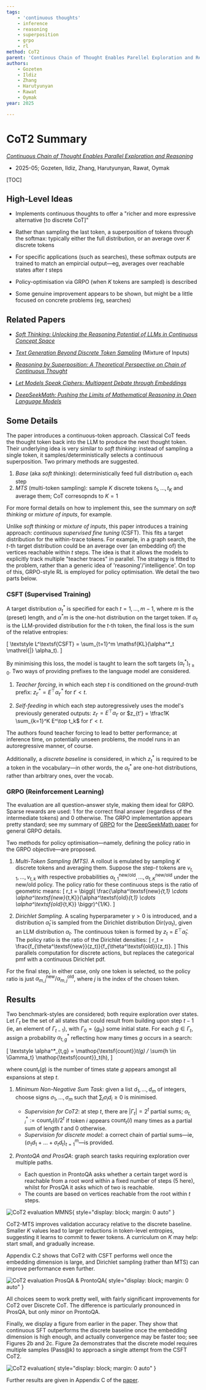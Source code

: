 ```yaml
---
tags:
    - 'continuous thoughts'
    - inference
    - reasoning
    - superposition
    - grpo
    - rl
method: CoT2
parent: 'Continous Chain of Thought Enables Parellel Exploration and Reasoning'
authors:
    - Gozeten
    - Ildiz
    - Zhang
    - Harutyunyan
    - Rawat
    - Oymak
year: 2025

---
```


# CoT2 Summary

[*Continuous Chain of Thought Enables Parallel Exploration and Reasoning*](http://arxiv.org/abs/2505.23648)

-   2025-05; Gozeten, Ildiz, Zhang, Harutyunyan, Rawat, Oymak

[TOC]

## High-Level Ideas

-   Implements continuous thoughts to offer a "richer and more expressive alternative [to discrete CoT]"

-   Rather than sampling the last token, a superposition of tokens through the softmax: typically either the full distribution, or an average over $K$ discrete tokens

-   For specific applications (such as searches), these softmax outputs are trained to match an empircial output—eg, averages over reachable states after $t$ steps

-   Policy-optimisation via GRPO (when $K$ tokens are sampled) is described

-   Some genuine improvement appears to be shown, but might be a little focused on concrete problems (eg, searches)


## Related Papers

-   [*Soft Thinking: Unlocking the Reasoning Potential of LLMs in Continuous Concept Space*](http://arxiv.org/abs/2505.15778)

-   [*Text Generation Beyond Discrete Token Sampling*](https://arxiv.org/abs/2505.14827) (Mixture of Inputs)

-   [*Reasoning by Superposition: A Theoretical Perspective on Chain of Continuous Thought*](http://arxiv.org/abs/2505.12514)

-   [*Let Models Speak Ciphers: Multiagent Debate through Embeddings*](http://arxiv.org/abs/2310.06272)

-   [*DeepSeekMath: Pushing the Limits of Mathematical Reasoning in Open Language Models*](http://arxiv.org/abs/2402.03300)


## Some Details

The paper introduces a continuous-token approach. Classical CoT feeds the thought token back into the LLM to produce the next thought token. Their underlying idea is very similar to *soft thinking*: instead of sampling a single token, it samples/deterministically selects a continuous superposition. Two primary methods are suggested.

1.  *Base* (aka *soft thinking*): deterministically feed full distribution $\alpha_t$ each step
2.  *MTS* (multi-token sampling): sample $K$ discrete tokens $t_1, ..., t_K$ and average them; CoT corresopnds to $K = 1$

For more formal details on how to implement this, see the summary on *soft thinking* or *mixture of inputs*, for example.

Unlike *soft thinking* or *mixture of inputs*, this paper introduces a training approach: *continuous supervised fine tuning* (CSFT). This fits a target distribution for the within-trace tokens. For example, in a graph search, the $t$-th target distribution could be an average over (an embedding of) the vertices reachable within $t$ steps. The idea is that it allows the models to explicitly track multiple "teacher traces" in parallel. The strategy is fitted to the problem, rather than a generic idea of 'reasoning'/'intelligence'. On top of this, GRPO-style RL is employed for policy optimisation. We detail the two parts below.


### CSFT (Supervised Training)

A target distribution $\alpha^*_t$ is specified for each $t = 1, ..., m-1$, where $m$ is the (preset) length, and $\alpha^*m$ is the one-hot distribution on the target token. If $\alpha_t$ is the LLM-provided distribution for the $t$-th token, the final loss is the sum of the relative entropies:

\[
    \textstyle
    L^\textsf{CSFT}
=   \sum_{t=1}^m
    \mathsf{KL}(\alpha^*_t \mathrel{\|} \alpha_t).
\]

By minimising this loss, the model is taught to learn the soft targets $(\alpha^*_t)_{t\ge0}$. Two ways of providing prefixes to the language model are considered.

1.  *Teacher forcing*, in which each step $t$ is conditioned on the *ground-truth* prefix: $z^*_{t'} = E^\top \alpha^*_{t'}$ for $t' < t$.

2.  *Self-feeding* in which each step autoregressively uses the model's previously generated outputs: $z_{t'} = E^\top \alpha_{t'}$ or $z_{t'} = \tfrac1K \sum_{k=1}^K E^\top t_k$ for $t' < t$.

The authors found teacher forcing to lead to better performance; at inference time, on potentially unseen problems, the model runs in an autoregressive manner, of course.

Additionally, a *discrete baseline* is considered, in which $z^*_t$ is required to be a token in the vocabulary—in other words, the $\alpha^*_t$ are one-hot distributions, rather than arbitrary ones, over the vocab.


### GRPO (Reinforcement Learning)

The evaluation are all question–answer style, making them ideal for GRPO. Sparse rewards are used: $1$ for the correct final answer (regardless of the intermediate tokens) and $0$ otherwise. The GRPO implementation appears pretty standard; see my summary of [GRPO](https://samot-gc.github.io/musings/papers/RL%20Algorithms%20Deep-Dive%20-%20TRPO%2C%20PPO%20%26%20GRPO.html) for the [DeepSeekMath paper](https://samot-gc.github.io/musings/papers/DeepSeekMath%20GRPO.html) for general GRPO details.

Two methods for policy optimisation—namely, defining the policy ratio in the GRPO objective—are proposed.

1.  *Multi-Token Sampling (MTS).* A rollout is emulated by sampling $K$ discrete tokens and averaging them. Suppose the step-$t$ tokens are $v_{t,1}, ..., v_{t,k}$ with respective probabilities $\alpha^\textsf{new/old}_{t,1}, ..., \alpha^\textsf{new/old}_{t,K}$ under the new/old policy. The policy ratio for these continuous steps is the ratio of geometric means:
\[
    r_t
=   \biggl( 
        \frac{\alpha^\textsf{new}_{t,1} \cdots \alpha^\textsf{new}_{t,K}}{\alpha^\textsf{old}_{t,1} \cdots \alpha^\textsf{old}_{t,K}}
    \biggr)^{1/K}.
\]

2.  *Dirichlet Sampling.* A scaling hyperparameter $\gamma > 0$ is introduced, and a distribution $\widehat \alpha_t$ is sampled from the Dirichlet distribution $\mathop{\textsf{Dir}}(\gamma \alpha_t)$, given an LLM distribution $\alpha_t$. The continuous token is formed by $z_t = E^\top \widehat \alpha_t$. The policy ratio is the ratio of the Dirichlet densities:
\[
    r_t
=   \frac{f_{\theta^\textsf{new}}(z_t)}{f_{\theta^\textsf{old}}(z_t)}.
\]
This parallels computation for discrete actions, but replaces the categorical pmf with a continuous Dirichlet pdf.

For the final step, in either case, only one token is selected, so the policy ratio is just $\alpha^\textsf{new}_{m,j} / \alpha^\textsf{old}_{m,j}$, where $j$ is the index of the chosen token.


## Results

Two benchmark-styles are considered; both require exploration over states. Let $\Gamma_t$ be the set of all states that could result from building upon step $t-1$ (ie, an element of $\Gamma_{t-1}$), with $\Gamma_0 = \{g_0\}$ some initial state. For each $g \in \Gamma_t$, assign a probability $\alpha^*_{t, g}$ reflecting how many times $g$ occurs in a search:

\[
    \textstyle
    \alpha^*_{t,g}
=   \mathop{\textsf{count}}_t(g) / \sum_{h \in \Gamma_t} \mathop{\textsf{count}}_t(h),
\]

where $\mathop{\textsf{count}}_t(g)$ is the number of times state $g$ appears amongst all expansions at step $t$.

1.  *Minimum Non-Negative Sum Task*: given a list $d_1, ..., d_m$ of integers, choose signs $\sigma_1, ..., \sigma_m$ such that $\sum_i \sigma_i d_i \ge 0$ is minimised.

    -   *Supervision for CoT2*: at step $t$, there are $|\Gamma_t| = 2^t$ partial sums; $\alpha^*_{t,i} := \mathop{\textsf{count}}_t(i) / 2^t$ if token $i$ appears $\mathop{\textsf{count}}_t(i)$ many times as a partial sum of length $t$ and $0$ otherwise.
    -   *Supervision for discrete model*: a correct chain of partial sums—ie, $(\sigma_1 d_1 + ... + \sigma_t d_t)_{t=1}^m$—is provided.

2.  *ProntoQA and ProsQA*: graph search tasks requiring exploration over multiple paths.

    -   Each question in ProntoQA asks whether a certain target word is reachable from a root word within a fixed number of steps ($5$ here), whilst for ProsQA it asks which of two is reachable.
    -   The counts are based on vertices reachable from the root within $t$ steps.

![CoT2 evaluation MMNS](attachments/CoT2%20-%20Table%201.png){ style="display: block; margin: 0 auto" }

CoT2-MTS improves validation accuracy relative to the discrete baseline. Smaller $K$ values lead to larger reductions in token-level entropies, suggesting it learns to commit to fewer tokens. A curriculum on $K$ may help: start small, and gradually increase.

Appendix C.2 shows that CoT2 with CSFT performs well once the embedding dimension is large, and Dirichlet sampling (rather than MTS) can improve performance even further.

![CoT2 evaluation ProsQA & ProntoQA](attachments/CoT2%20-%20Table%202.png){ style="display: block; margin: 0 auto" }

All choices seem to work pretty well, with fairly significant improvements for CoT2 over Discrete CoT. The difference is particularly pronounced in ProsQA, but only minor on ProntoQA.

Finally, we display a figure from earlier in the paper. They show that continuous SFT outperforms the discrete baseline once the embedding dimension is high enough, and actually convergence may be faster too; see Figures 2b and 2c. Figure 2a demonstrates that the discrete model requires multiple samples (Pass@k) to approach a single attempt from the CSFT CoT2.

![CoT2 evaluation](attachments/CoT2%20-%20Figure.png){ style="display: block; margin: 0 auto" }

<!--
![CoT2 evaluation a](attachments/CoT2%20-%20Figure%20a.png){ style="display: block; margin: 0 auto" }

![CoT2 evaluation b](attachments/CoT2%20-%20Figure%20b.png){ style="display: block; margin: 0 auto" }

![CoT2 evaluation c](attachments/CoT2%20-%20Figure%20c.png){ style="display: block; margin: 0 auto" }
-->

Further results are given in Appendix C of the [paper](http://arxiv.org/abs/2505.23648).